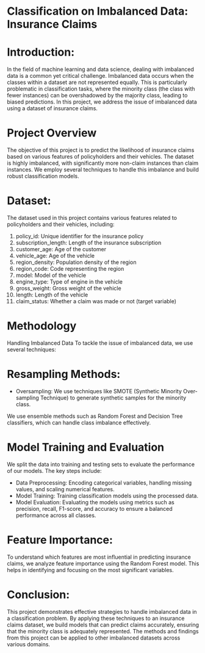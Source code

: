 # Classification on Imbalanced Data: Insurance Claims

# Introduction:
In the field of machine learning and data science, dealing with imbalanced data is a common yet critical challenge. Imbalanced data occurs when the classes within a dataset are not represented equally. This is particularly problematic in classification tasks, where the minority class (the class with fewer instances) can be overshadowed by the majority class, leading to biased predictions. In this project, we address the issue of imbalanced data using a dataset of insurance claims.

# Project Overview
The objective of this project is to predict the likelihood of insurance claims based on various features of policyholders and their vehicles. The dataset is highly imbalanced, with significantly more non-claim instances than claim instances. We employ several techniques to handle this imbalance and build robust classification models.

# Dataset:
The dataset used in this project contains various features related to policyholders and their vehicles, including:

1. policy_id: Unique identifier for the insurance policy
2. subscription_length: Length of the insurance subscription
3. customer_age: Age of the customer
4. vehicle_age: Age of the vehicle
5. region_density: Population density of the region
6. region_code: Code representing the region
7. model: Model of the vehicle
8. engine_type: Type of engine in the vehicle
9. gross_weight: Gross weight of the vehicle
10. length: Length of the vehicle
11. claim_status: Whether a claim was made or not (target variable)

# Methodology
Handling Imbalanced Data
To tackle the issue of imbalanced data, we use several techniques:

# Resampling Methods:

* Oversampling: We use techniques like SMOTE (Synthetic Minority Over-sampling Technique) to generate synthetic samples for the minority class.

We use ensemble methods such as Random Forest and Decision Tree classifiers, which can handle class imbalance effectively.

# Model Training and Evaluation
We split the data into training and testing sets to evaluate the performance of our models. The key steps include:

* Data Preprocessing: Encoding categorical variables, handling missing values, and scaling numerical features.
* Model Training: Training classification models using the processed data.
* Model Evaluation: Evaluating the models using metrics such as precision, recall, F1-score, and accuracy to ensure a balanced performance across all classes.

# Feature Importance:
To understand which features are most influential in predicting insurance claims, we analyze feature importance using the Random Forest model. This helps in identifying and focusing on the most significant variables.

# Conclusion:
This project demonstrates effective strategies to handle imbalanced data in a classification problem. By applying these techniques to an insurance claims dataset, we build models that can predict claims accurately, ensuring that the minority class is adequately represented. The methods and findings from this project can be applied to other imbalanced datasets across various domains.
